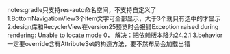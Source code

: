 notes:gradle只支持res-auto命名空间，不支持自定义了
1.BottomNavigationView3个item文字可全部显示，大于3个就只有选中的才显示
2.design库和RecyclerView在version25预览时会报错Exception raised during rendering: Unable to locate mode 0，
解决：把依赖版本降为24.2.1
3.behavior一定要override含有AttributeSet的构造方法，要不然布局会加载出错